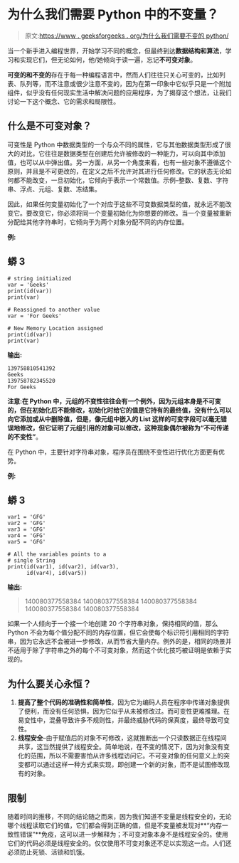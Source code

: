 # 为什么我们需要 Python 中的不变量？

> 原文:[https://www . geeksforgeeks . org/为什么我们需要不变的 python/](https://www.geeksforgeeks.org/why-do-we-need-immutables-in-python/)

当一个新手进入编程世界，开始学习不同的概念，但最终到达**数据结构和算法**，学习和实现它们，但无论如何，他/她倾向于读一遍，忘记**不可变对象**。

**可变的和不变的**存在于每一种编程语言中，然而人们往往只关心可变的，比如列表、队列等，而不注意或很少注意不变的，因为在第一印象中它似乎只是一个附加组件，似乎没有任何现实生活中解决问题的应用程序，为了揭穿这个想法，让我们讨论一下这个概念、它的需求和局限性。

## 什么是不可变对象？

可变性是 Python 中数据类型的一个与众不同的属性，它与其他数据类型形成了很大的对比，它往往是数据类型在创建后允许被修改的一种能力，可以向其中添加值，也可以从中弹出值。另一方面，从另一个角度来看，也有一些对象不遵循这个原则，并且是不可更改的，在定义之后不允许对其进行任何修改。它的状态无论如何都不能改变，一旦初始化，它倾向于表示一个常数值。示例–整数、复数、字符串、浮点、元组、复数、冻结集。

因此，如果任何变量初始化了一个对应于这些不可变数据类型的值，就永远不能改变它。要改变它，你必须将同一个变量初始化为你想要的修改。当一个变量被重新分配给其他字符串时，它倾向于为两个对象分配不同的内存位置。

**例:**

## 蟒 3

```
# string initialized
var = 'Geeks'
print(id(var))
print(var)

# Reassigned to another value
var = 'For Geeks'

# New Memory Location assigned
print(id(var))
print(var)
```

**输出:**

```
139758810541392
Geeks
139758782345520
For Geeks
```

**注意:**在 Python 中，元组的不变性往往会有一个例外，因为元组本身是不可变的，但在初始化后不能修改，初始化时给它的值是它持有的最终值，没有什么可以向它添加或从中删除值，但是，像元组中嵌入的 List 这样的可变字段可以毫无错误地修改，但它证明了元组引用的对象可以修改，这种现象偶尔被称为**“不可传递的不变性”**。

在 Python 中，主要针对字符串对象，程序员在围绕不变性进行优化方面更有优势。

**例:**

## 蟒 3

```
var1 = 'GFG' 
var2 = 'GFG'
var3 = 'GFG'
var4 = 'GFG'
var5 = 'GFG'

# All the variables points to a
# single String
print(id(var1), id(var2), id(var3),
      id(var4), id(var5))
```

**输出:**

> 140080377558384 140080377558384 140080377558384 140080377558384 140080377558384

如果一个人倾向于一个接一个地创建 20 个字符串对象，保持相同的值，那么 Python 不会为每个值分配不同的内存位置，但它会使每个标识符引用相同的字符串，因为它永远不会被进一步修改，从而节省大量内存。例外的是，相同的场景并不适用于除了字符串之外的每个不可变对象，然而这个优化技巧被证明是依赖于实现的。

## 为什么要关心永恒？

1.  **提高了整个代码的准确性和简单性**，因为它为编码人员在程序中传递对象提供了便利，而没有任何恐惧，因为它似乎从未被修改过。而可变性更难推理。在易变性中，混叠导致许多不规则性，并最终威胁代码的保真度，最终导致可变性。
2.  **线程安全**–由于赋值后的对象不可修改，这就推断出一个只读数据正在线程间共享，这当然提供了线程安全。简单地说，在不变的情况下，因为对象没有变化的范围，所以不需要害怕从许多线程访问它。不可变对象的任何意义上的突变都可以通过这样一种方式来实现，即创建一个新的对象，而不是试图修改现有的对象。

## 限制

随着时间的推移，不同的结论随之而来，因为我们知道不变量是线程安全的，无论哪个线程读取它们的值，它们都会得到正确的值，但是不变量被发现对**“内存一致性错误”**免疫，这可以进一步解释为；不可变对象本身不是线程安全的。使用它们的代码必须是线程安全的。仅仅使用不可变对象还不足以实现这一点。人们还必须防止死锁、活锁和饥饿。